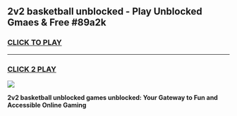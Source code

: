 
## 2v2 basketball unblocked - Play Unblocked Gmaes & Free #89a2k
<h3>
<a href="https://news.freeplayer.one?title=2v2_basketball_unblocked&ref=03M">CLICK TO PLAY</a></h3>
<hr>

<h3>
<a href="https://news.freeplayer.one?title=2v2_basketball_unblocked&ref=03M">CLICK 2 PLAY</a>
  
</h3>

<a href="https://news.freeplayer.one?title=2v2_basketball_unblocked&ref=03M"><img src="https://clearcache.store/games.png"></a>


**2v2 basketball unblocked games unblocked: Your Gateway to Fun and Accessible Online Gaming**
